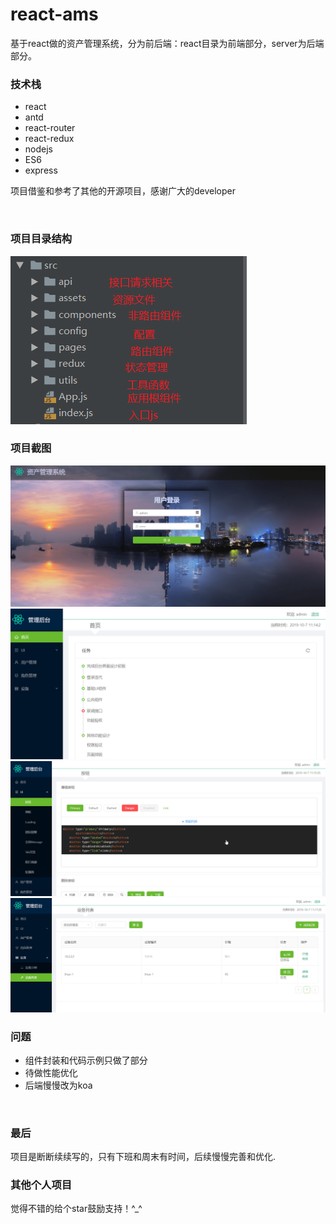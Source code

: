 # react-ams
基于react做的资产管理系统，分为前后端：react目录为前端部分，server为后端部分。

### 技术栈
 - react
 - antd
 - react-router
 - react-redux
 - nodejs
 - ES6
 - express

项目借鉴和参考了其他的开源项目，感谢广大的developer

<br/>

### 项目目录结构

<img src="https://github.com/scalerone/image-store/blob/master/react-ams/directory.png?raw=true"/>  
<br/>

### 项目截图

<img src="https://github.com/scalerone/image-store/blob/master/react-ams/01.png?raw=true"/>  

<img src="https://github.com/scalerone/image-store/blob/master/react-ams/02.png?raw=true"/>  

<img src="https://github.com/scalerone/image-store/blob/master/react-ams/03.png?raw=true"/>  

<img src="https://github.com/scalerone/image-store/blob/master/react-ams/04.png?raw=true"/>  
<br/>

### 问题
 - 组件封装和代码示例只做了部分 
 - 待做性能优化
 - 后端慢慢改为koa

<br/>

### 最后
项目是断断续续写的，只有下班和周末有时间，后续慢慢完善和优化.
### 其他个人项目

觉得不错的给个star鼓励支持！^_^
